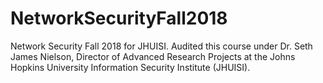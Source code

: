 # NetworkSecurityFall2018
Network Security Fall 2018 for JHUISI. Audited this course under Dr. Seth James Nielson, Director of Advanced Research Projects at the Johns Hopkins University Information Security Institute (JHUISI).
